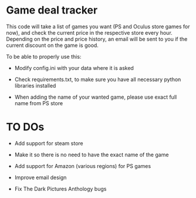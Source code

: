 # Game deal tracker

This code will take a list of games you want (PS and Oculus store games for now), and check the current price in the respective store every hour. Depending on the price and price history, an email will be sent to you if the current discount on the game is good.

To be able to properly use this:

-   Modify config.ini with your data where it is asked

-   Check requirements.txt, to make sure you have all necessary python libraries installed

-   When adding the name of your wanted game, please use exact full name from PS store 

# TO DOs

-   Add support for steam store

-   Make it so there is no need to have the exact name of the game

-   Add support for Amazon (various regions) for PS games

-   Improve email design

-   Fix The Dark Pictures Anthology bugs